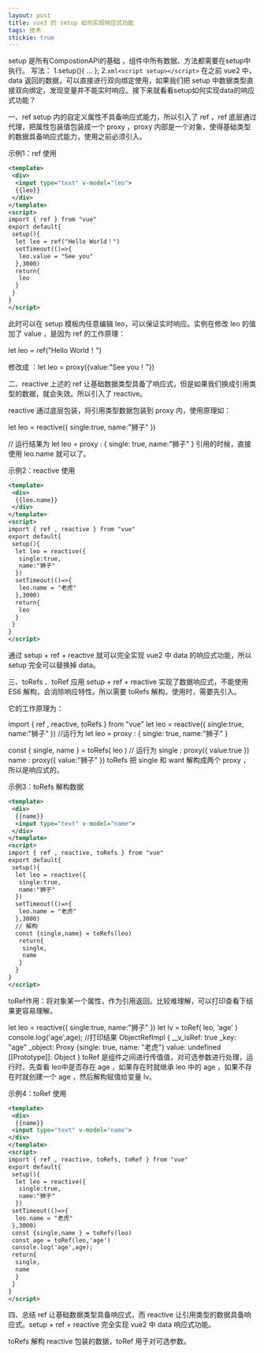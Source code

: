 ```yaml
---
layout: post
title: vue3 的 setup 如何实现响应式功能
tags: 技术
stickie: true
---
```


setup 是所有CompostionAPI的基础 ，组件中所有数据、方法都需要在setup中执行。 
写法：
1.setup(){
 ...
};
2.```xml<script setup></script>```
在之前 vue2 中，data 返回的数据，可以直接进行双向绑定使用，如果我们把 setup 中数据类型直接双向绑定，发现变量并不能实时响应。接下来就看看setup如何实现data的响应式功能？

一、ref
setup 内的自定义属性不具备响应式能力，所以引入了 ref ，ref 底层通过代理，把属性包装值包装成一个 proxy ，proxy 内部是一个对象，使得基础类型的数据具备响应式能力，使用之前必须引入。

示例1：ref 使用

```xml
<template>
 <div>
  <input type="text" v-model="leo">
  {{leo}}
 </div>
</template>
<script>
import { ref } from "vue"
export default{
 setup(){
  let leo = ref("Hello World！")
  setTimeout(()=>{
   leo.value = "See you"
  },3000)
  return{
   leo
  }
 }
}
</script>
```
此时可以在 setup 模板内任意编辑 leo，可以保证实时响应。实例在修改 leo 的值加了 value ，是因为 ref 的工作原理：

let leo = ref("Hello World！")

修改成 ：let leo = proxy({value:"See you！"})

二、reactive
上述的 ref 让基础数据类型具备了响应式，但是如果我们换成引用类型的数据，就会失效。所以引入了 reactive。

reactive 通过底层包装，将引用类型数据包装到 proxy 内，使用原理如：

let leo = reactive({
 single:true,
 name:"狮子"
})
 
// 运行结果为
let leo = proxy : { single: true, name:"狮子" }
引用的时候，直接使用 leo.name 就可以了。

示例2：reactive 使用

```xml
<template>
 <div>
  {{leo.name}}
 </div>
</template>
<script>
import { ref , reactive } from "vue"
export default{
 setup(){
  let leo = reactive({
   single:true,
   name:"狮子"
  })
  setTimeout(()=>{
   leo.name = "老虎"
  },3000)
  return{
   leo
  }
 }
}
</script>
```
通过 setup + ref + reactive 就可以完全实现 vue2 中 data 的响应式功能，所以 setup 完全可以替换掉 data。

三、toRefs 、toRef 应用
setup + ref + reactive 实现了数据响应式，不能使用 ES6 解构，会消除响应特性。所以需要 toRefs 解构，使用时，需要先引入。

它的工作原理为：

import { ref , reactive, toRefs } from "vue"
let leo = reactive({
 single:true,
 name:"狮子"
})
//运行为
let leo = proxy : { single: true, name:"狮子" }
 
const { single, name } = toRefs( leo )
// 运行为
single : proxy({ value:true })
name : proxy({ value:"狮子" })
toRefs 把 single 和 want 解构成两个 proxy ，所以是响应式的。

示例3：toRefs 解构数据

```xml
<template>
 <div>
  {{name}}
  <input type="text" v-model="name">
 </div>
</template>
<script>
import { ref , reactive, toRefs } from "vue"
export default{
 setup(){
  let leo = reactive({
   single:true,
   name:"狮子"
  })
  setTimeout(()=>{
   leo.name = "老虎"
  },3000)
  // 解构
  const {single,name} = toRefs(leo)
   return{
    single,
    name
   }
  }
}
</script>
```
toRef作用：将对象某一个属性，作为引用返回。比较难理解，可以打印查看下结果更容易理解。

let leo = reactive({
 single:true,
 name:"狮子"
})
let lv = toRef( leo, 'age' )
console.log('age',age);
//打印结果
ObjectRefImpl {
 __v_isRef: true
 _key: "age"
 _object: Proxy {single: true, name: "老虎"}
 value: undefined
 [[Prototype]]: Object
}
toRef 是组件之间进行传值值，对可选参数进行处理，运行时，先查看 leo中是否存在 age ，如果存在时就继承 leo 中的 age ，如果不存在时就创建一个 age ，然后解构赋值给变量 lv。

示例4：toRef 使用

```xml
<template>
 <div>
  {{name}}
 <input type="text" v-model="name">
</div>
</template>
<script>
import { ref , reactive, toRefs, toRef } from "vue"
export default{
 setup(){
  let leo = reactive({
   single:true,
   name:"狮子"
  })
 setTimeout(()=>{
  leo.name = "老虎"
 },3000)
 const {single,name } = toRefs(leo)
 const age = toRef(leo,'age')
 console.log('age',age);
 return{
  single,
  name
  }
 }
}
</script>
```
四、总结
ref 让基础数据类型具备响应式，而 reactive 让引用类型的数据具备响应式。setup + ref + reactive 完全实现 vue2 中 data 响应式功能。

toRefs 解构 reactive 包装的数据，toRef 用于对可选参数。
